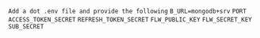 
`Add a dot .env file and provide the following`
``B_URL=mongodb+srv``
``PORT``
``ACCESS_TOKEN_SECRET``
``REFRESH_TOKEN_SECRET``
``FLW_PUBLIC_KEY``
``FLW_SECRET_KEY``
``SUB_SECRET``
